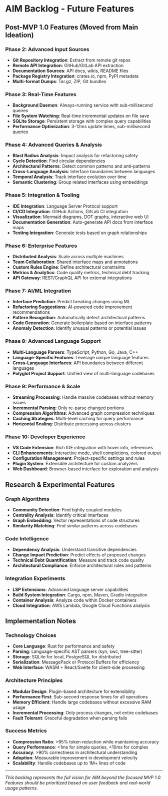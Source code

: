 # AIM Backlog - Future Features

## Post-MVP 1.0 Features (Moved from Main Ideation)

### Phase 2: Advanced Input Sources
- **Git Repository Integration**: Extract from remote git repos
- **Remote API Integration**: GitHub/GitLab API extraction
- **Documentation Sources**: API docs, wikis, README files
- **Package Registry Integration**: crates.io, npm, PyPI metadata
- **Multi-format Dumps**: Tar.gz, ZIP, Git bundles

### Phase 3: Real-Time Features
- **Background Daemon**: Always-running service with sub-millisecond queries
- **File System Watching**: Real-time incremental updates on file save
- **SQLite Storage**: Persistent storage with complex query capabilities
- **Performance Optimization**: 3-12ms update times, sub-millisecond queries

### Phase 4: Advanced Queries & Analysis
- **Blast Radius Analysis**: Impact analysis for refactoring safety
- **Cycle Detection**: Find circular dependencies
- **Architectural Patterns**: Detect common patterns and anti-patterns
- **Cross-Language Analysis**: Interface boundaries between languages
- **Temporal Analysis**: Track interface evolution over time
- **Semantic Clustering**: Group related interfaces using embeddings

### Phase 5: Integration & Tooling
- **IDE Integration**: Language Server Protocol support
- **CI/CD Integration**: GitHub Actions, GitLab CI integration
- **Visualization**: Mermaid diagrams, DOT graphs, interactive web UI
- **Documentation Generation**: Auto-generate API docs from interface maps
- **Testing Integration**: Generate tests based on graph relationships

### Phase 6: Enterprise Features
- **Distributed Analysis**: Scale across multiple machines
- **Team Collaboration**: Shared interface maps and annotations
- **Custom Rules Engine**: Define architectural constraints
- **Metrics & Analytics**: Code quality metrics, technical debt tracking
- **API Gateway**: REST/GraphQL API for external integrations

### Phase 7: AI/ML Integration
- **Interface Prediction**: Predict breaking changes using ML
- **Refactoring Suggestions**: AI-powered code improvement recommendations
- **Pattern Recognition**: Automatically detect architectural patterns
- **Code Generation**: Generate boilerplate based on interface patterns
- **Anomaly Detection**: Identify unusual patterns or potential issues

### Phase 8: Advanced Language Support
- **Multi-Language Parsers**: TypeScript, Python, Go, Java, C++
- **Language-Specific Features**: Leverage unique language features
- **Cross-Language Interfaces**: API boundaries between different languages
- **Polyglot Project Support**: Unified view of multi-language codebases

### Phase 9: Performance & Scale
- **Streaming Processing**: Handle massive codebases without memory issues
- **Incremental Parsing**: Only re-parse changed portions
- **Compression Algorithms**: Advanced graph compression techniques
- **Caching Strategies**: Multi-level caching for query performance
- **Horizontal Scaling**: Distribute processing across clusters

### Phase 10: Developer Experience
- **VS Code Extension**: Rich IDE integration with hover info, references
- **CLI Enhancements**: Interactive mode, shell completions, colored output
- **Configuration Management**: Project-specific settings and rules
- **Plugin System**: Extensible architecture for custom analyzers
- **Web Dashboard**: Browser-based interface for exploration and analysis

## Research & Experimental Features

### Graph Algorithms
- **Community Detection**: Find tightly coupled modules
- **Centrality Analysis**: Identify critical interfaces
- **Graph Embedding**: Vector representations of code structures
- **Similarity Matching**: Find similar patterns across codebases

### Code Intelligence
- **Dependency Analysis**: Understand transitive dependencies
- **Change Impact Prediction**: Predict effects of proposed changes
- **Technical Debt Quantification**: Measure and track code quality
- **Architectural Compliance**: Enforce architectural rules and patterns

### Integration Experiments
- **LSP Extensions**: Advanced language server capabilities
- **Build System Integration**: Cargo, npm, Maven, Gradle integration
- **Container Analysis**: Analyze code within Docker containers
- **Cloud Integration**: AWS Lambda, Google Cloud Functions analysis

## Implementation Notes

### Technology Choices
- **Core Language**: Rust for performance and safety
- **Parsing**: Language-specific AST parsers (syn, swc, tree-sitter)
- **Storage**: SQLite for local, PostgreSQL for distributed
- **Serialization**: MessagePack or Protocol Buffers for efficiency
- **Web Interface**: WASM + React/Svelte for client-side processing

### Architecture Principles
- **Modular Design**: Plugin-based architecture for extensibility
- **Performance First**: Sub-second response times for all operations
- **Memory Efficient**: Handle large codebases without excessive RAM usage
- **Incremental Processing**: Only process changes, not entire codebases
- **Fault Tolerant**: Graceful degradation when parsing fails

### Success Metrics
- **Compression Ratio**: >95% token reduction while maintaining accuracy
- **Query Performance**: <1ms for simple queries, <10ms for complex
- **Accuracy**: >90% correctness in architectural understanding
- **Adoption**: Measurable improvement in development velocity
- **Scalability**: Handle codebases up to 1M+ lines of code

---

*This backlog represents the full vision for AIM beyond the focused MVP 1.0. Features should be prioritized based on user feedback and real-world usage patterns.*